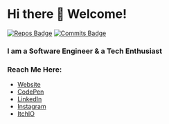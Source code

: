 # Hi there 👋 Welcome!

[![Repos Badge](https://badges.pufler.dev/repos/prtkgoswami)](https://badges.pufler.dev) [![Commits Badge](https://badges.pufler.dev/commits/monthly/prtkgoswami)](https://badges.pufler.dev)
<br/>

### I am a Software Engineer & a Tech Enthusiast 

### Reach Me Here:
- [Website] 
- [CodePen]
- [LinkedIn] 
- [Instagram]
- [ItchIO]


[Website]: https://pratikgoswami.vercel.app/
[LinkedIn]: https://www.linkedin.com/in/prtkgoswami
[Facebook]: https://www.facebook.com/prtkgoswami
[Instagram]: https://www.instagram.com/prtkgoswami8/
[ItchIO]: https://prtkgoswami.itch.io/
[CodePen]: https://codepen.io/prtkgoswami
[CodePen]: https://codepen.io/prtkgoswami
